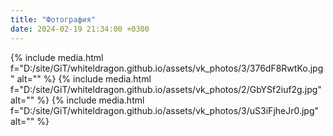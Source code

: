 ```yaml
---
title: "Фотография"
date: 2024-02-19 21:34:00 +0300
---
```



{% include media.html f="D:/site/GiT/whiteldragon.github.io/assets/vk_photos/3/376dF8RwtKo.jpg" alt="" %}
{% include media.html f="D:/site/GiT/whiteldragon.github.io/assets/vk_photos/2/GbYSf2iuf2g.jpg" alt="" %}
{% include media.html f="D:/site/GiT/whiteldragon.github.io/assets/vk_photos/3/uS3iFjheJr0.jpg" alt="" %}
